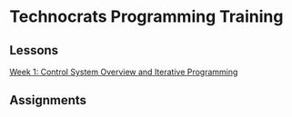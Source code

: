 # Technocrats Programming Training
## Lessons
[Week 1: Control System Overview and Iterative Programming](lessons/week1.md)
## Assignments
